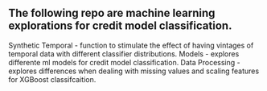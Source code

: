 ## The following repo are machine learning explorations for credit model classification.

Synthetic Temporal - function to stimulate the effect of having vintages of temporal data with different classifier distributions.
Models  - explores differente ml models for credit model classification.
Data Processing - explores differences when dealing with missing values and scaling features for XGBoost classifcaition.
